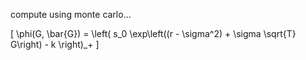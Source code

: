 compute using monte carlo...

\[
\phi(G, \bar{G}) = \left( s_0 \exp\left((r - \sigma^2) + \sigma \sqrt{T} G\right) - k \right)_+
\]
